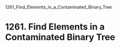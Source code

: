 1261_Find_Elements_in_a_Contaminated_Binary_Tree
# 1261. Find Elements in a Contaminated Binary Tree

